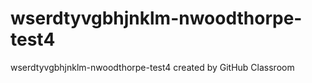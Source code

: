# wserdtyvgbhjnklm-nwoodthorpe-test4
wserdtyvgbhjnklm-nwoodthorpe-test4 created by GitHub Classroom
